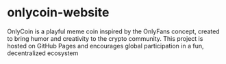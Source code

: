 # onlycoin-website
OnlyCoin is a playful meme coin inspired by the OnlyFans concept, created to bring humor and creativity to the crypto community. This project is hosted on GitHub Pages and encourages global participation in a fun, decentralized ecosystem
